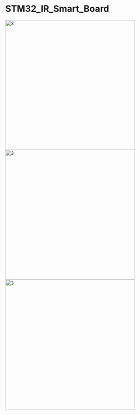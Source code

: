 # STM32_IR_Smart_Board
<img width="412" alt="3" src="https://github.com/AhmedHassan2023/STM32_IR_Smart_Board/assets/142262794/8695784c-9b46-44bc-aa84-5be4d37654a3">
<br>
<img width="412" alt="3" src="https://github.com/AhmedHassan2023/STM32_IR_Smart_Board/assets/142262794/0a7079d5-854c-421b-995d-034d361ab763">
<br>
<img width="412" alt="3" src="https://github.com/AhmedHassan2023/STM32_IR_Smart_Board/assets/142262794/22da2c66-1d90-4a7a-b972-6e2b751dbe4f">



